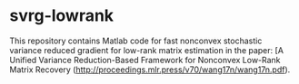 # svrg-lowrank
This repository contains Matlab code for fast nonconvex stochastic variance reduced gradient for low-rank matrix estimation in the paper: [A Unified Variance Reduction-Based Framework for Nonconvex Low-Rank Matrix Recovery (http://proceedings.mlr.press/v70/wang17n/wang17n.pdf).
